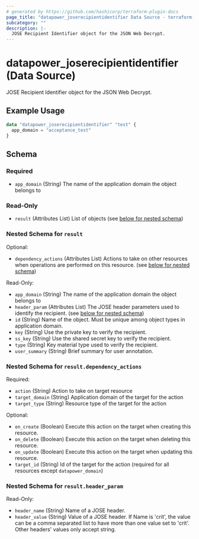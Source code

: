 ```yaml
---
# generated by https://github.com/hashicorp/terraform-plugin-docs
page_title: "datapower_joserecipientidentifier Data Source - terraform-provider-datapower"
subcategory: ""
description: |-
  JOSE Recipient Identifier object for the JSON Web Decrypt.
---
```


# datapower_joserecipientidentifier (Data Source)

JOSE Recipient Identifier object for the JSON Web Decrypt.

## Example Usage

```terraform
data "datapower_joserecipientidentifier" "test" {
  app_domain = "acceptance_test"
}
```

<!-- schema generated by tfplugindocs -->
## Schema

### Required

- `app_domain` (String) The name of the application domain the object belongs to

### Read-Only

- `result` (Attributes List) List of objects (see [below for nested schema](#nestedatt--result))

<a id="nestedatt--result"></a>
### Nested Schema for `result`

Optional:

- `dependency_actions` (Attributes List) Actions to take on other resources when operations are performed on this resource. (see [below for nested schema](#nestedatt--result--dependency_actions))

Read-Only:

- `app_domain` (String) The name of the application domain the object belongs to
- `header_param` (Attributes List) The JOSE header parameters used to identify the recipient. (see [below for nested schema](#nestedatt--result--header_param))
- `id` (String) Name of the object. Must be unique among object types in application domain.
- `key` (String) Use the private key to verify the recipient.
- `ss_key` (String) Use the shared secret key to verify the recipient.
- `type` (String) Key material type used to verify the recipient.
- `user_summary` (String) Brief summary for user annotation.

<a id="nestedatt--result--dependency_actions"></a>
### Nested Schema for `result.dependency_actions`

Required:

- `action` (String) Action to take on target resource
- `target_domain` (String) Application domain of the target for the action
- `target_type` (String) Resource type of the target for the action

Optional:

- `on_create` (Boolean) Execute this action on the target when creating this resource.
- `on_delete` (Boolean) Execute this action on the target when deleting this resource.
- `on_update` (Boolean) Execute this action on the target when updating this resource.
- `target_id` (String) Id of the target for the action (required for all resources except `datapower_domain`)


<a id="nestedatt--result--header_param"></a>
### Nested Schema for `result.header_param`

Read-Only:

- `header_name` (String) Name of a JOSE header.
- `header_value` (String) Value of a JOSE header. If Name is 'crit', the value can be a comma separated list to have more than one value set to 'crit'. Other headers' values only accept string.
